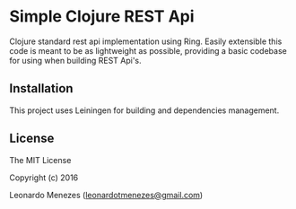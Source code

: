 # Simple Clojure REST Api

Clojure standard rest api implementation using Ring.
Easily extensible this code is meant to be as lightweight as possible, providing a basic codebase for using when
building REST Api's.


## Installation

This project uses Leiningen for building and dependencies management.

## License

The MIT License

Copyright (c) 2016

Leonardo Menezes (leonardotmenezes@gmail.com)